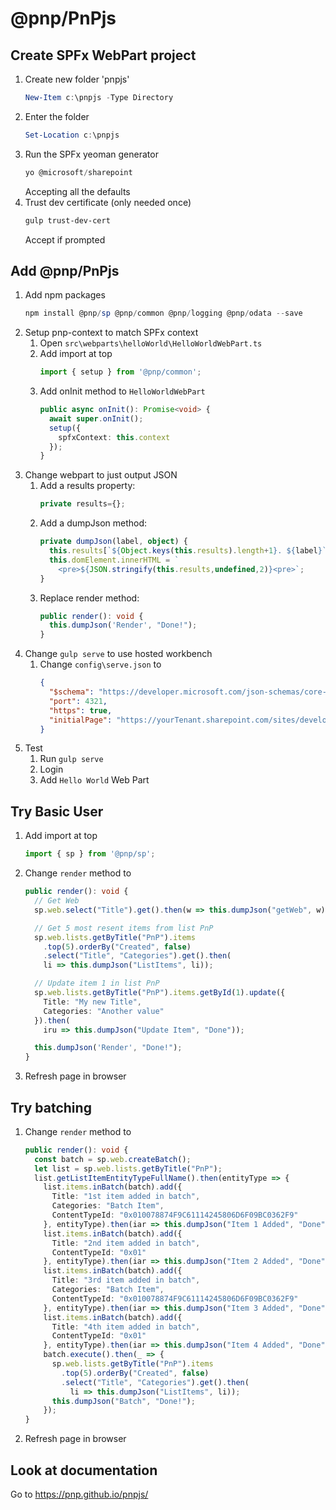 # @pnp/PnPjs

## Create SPFx WebPart project
1. Create new folder 'pnpjs'
    ```powershell
    New-Item c:\pnpjs -Type Directory
    ```
2. Enter the folder
    ```powershell
    Set-Location c:\pnpjs
    ```
3. Run the SPFx yeoman generator
    ```powershell
    yo @microsoft/sharepoint
    ```
    Accepting all the defaults
4. Trust dev certificate (only needed once)
    ```powershell
    gulp trust-dev-cert
    ```
    Accept if prompted

## Add @pnp/PnPjs
1. Add npm packages
    ```powershell
    npm install @pnp/sp @pnp/common @pnp/logging @pnp/odata --save
    ```
2. Setup pnp-context to match SPFx context
    1. Open `src\webparts\helloWorld\HelloWorldWebPart.ts`
    2. Add import at top
        ```ts
        import { setup } from '@pnp/common';
        ```
    3. Add onInit method to `HelloWorldWebPart`
        ```ts
        public async onInit(): Promise<void> {
          await super.onInit();
          setup({
            spfxContext: this.context
          });
        }
        ```
3. Change webpart to just output JSON
    1. Add a results property:
        ```ts
        private results={};
        ```
    2. Add a dumpJson method:
        ```ts
        private dumpJson(label, object) {
          this.results[`${Object.keys(this.results).length+1}. ${label}`]=object;
          this.domElement.innerHTML = `
            <pre>${JSON.stringify(this.results,undefined,2)}<pre>`;
        }
        ```
    3. Replace render method:
        ```ts
        public render(): void {
          this.dumpJson('Render', "Done!");
        }
        ```
4. Change `gulp serve` to use hosted workbench
    1. Change `config\serve.json` to
        ```json
        {
          "$schema": "https://developer.microsoft.com/json-schemas/core-build/serve.schema.json",
          "port": 4321,
          "https": true,
          "initialPage": "https://yourTenant.sharepoint.com/sites/developer/_layouts/15/workbench.aspx"
        }
        ```
5. Test
    1. Run `gulp serve`
    2. Login
    3. Add `Hello World` Web Part

## Try Basic User
1. Add import at top
    ```ts
    import { sp } from '@pnp/sp';
    ```
2. Change `render` method to
    ```ts
    public render(): void {
      // Get Web
      sp.web.select("Title").get().then(w => this.dumpJson("getWeb", w));

      // Get 5 most resent items from list PnP
      sp.web.lists.getByTitle("PnP").items
        .top(5).orderBy("Created", false)
        .select("Title", "Categories").get().then(
        li => this.dumpJson("ListItems", li));

      // Update item 1 in list PnP
      sp.web.lists.getByTitle("PnP").items.getById(1).update({
        Title: "My new Title",
        Categories: "Another value"
      }).then(
        iru => this.dumpJson("Update Item", "Done"));

      this.dumpJson('Render', "Done!");
    }
    ```
3. Refresh page in browser

## Try batching
1. Change `render` method to
    ```ts
    public render(): void {
      const batch = sp.web.createBatch();
      let list = sp.web.lists.getByTitle("PnP");
      list.getListItemEntityTypeFullName().then(entityType => {
        list.items.inBatch(batch).add({
          Title: "1st item added in batch",
          Categories: "Batch Item",
          ContentTypeId: "0x010078874F9C61114245806D6F09BC0362F9"
        }, entityType).then(iar => this.dumpJson("Item 1 Added", "Done"));
        list.items.inBatch(batch).add({
          Title: "2nd item added in batch",
          ContentTypeId: "0x01"
        }, entityType).then(iar => this.dumpJson("Item 2 Added", "Done"));
        list.items.inBatch(batch).add({
          Title: "3rd item added in batch",
          Categories: "Batch Item",
          ContentTypeId: "0x010078874F9C61114245806D6F09BC0362F9"
        }, entityType).then(iar => this.dumpJson("Item 3 Added", "Done"));
        list.items.inBatch(batch).add({
          Title: "4th item added in batch",
          ContentTypeId: "0x01"
        }, entityType).then(iar => this.dumpJson("Item 4 Added", "Done"));
        batch.execute().then(_ => {
          sp.web.lists.getByTitle("PnP").items
            .top(5).orderBy("Created", false)
            .select("Title", "Categories").get().then(
              li => this.dumpJson("ListItems", li));
          this.dumpJson("Batch", "Done!");
        });
    }
    ```
2. Refresh page in browser

## Look at documentation

Go to https://pnp.github.io/pnpjs/

